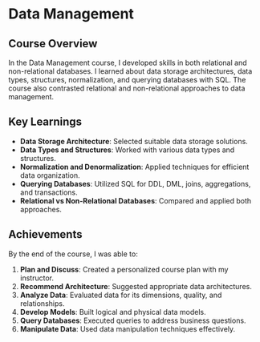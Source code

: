 # Data Management

## Course Overview

In the Data Management course, I developed skills in both relational and non-relational databases. I learned about data storage architectures, data types, structures, normalization, and querying databases with SQL. The course also contrasted relational and non-relational approaches to data management.

## Key Learnings

- **Data Storage Architecture**: Selected suitable data storage solutions.
- **Data Types and Structures**: Worked with various data types and structures.
- **Normalization and Denormalization**: Applied techniques for efficient data organization.
- **Querying Databases**: Utilized SQL for DDL, DML, joins, aggregations, and transactions.
- **Relational vs Non-Relational Databases**: Compared and applied both approaches.

## Achievements

By the end of the course, I was able to:

1. **Plan and Discuss**: Created a personalized course plan with my instructor.
2. **Recommend Architecture**: Suggested appropriate data architectures.
3. **Analyze Data**: Evaluated data for its dimensions, quality, and relationships.
4. **Develop Models**: Built logical and physical data models.
5. **Query Databases**: Executed queries to address business questions.
6. **Manipulate Data**: Used data manipulation techniques effectively.
